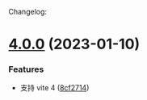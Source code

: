 Changelog:

# [4.0.0](https://github.com/JasKang/vite-plugin-vuedoc/compare/v0.0.5...v4.0.0) (2023-01-10)

### Features

- 支持 vite 4 ([8cf2714](https://github.com/JasKang/vite-plugin-vuedoc/commit/8cf27140d3fb4e797b9779c8a418587b3cf4f76a))
